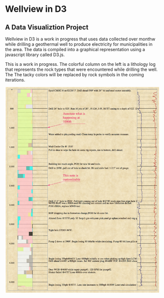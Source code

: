 # Wellview in D3
## A Data Visualiztion Project
Wellview in D3 is a work in progress that uses data collected over monthw while drilling a geothermal well to produce electricity for municipalities in the area. The data is compiled into a graphical representation using a javascript library called D3.js.

This is a work in progress. The colorful column on the left is a lithology log that represents the rock types that were encountered while drilling the well. The The tacky colors will be replaced by rock symbols in the coming iterations.

![Initial screen](screenshots/wellview_screenshot.png "Main view")








